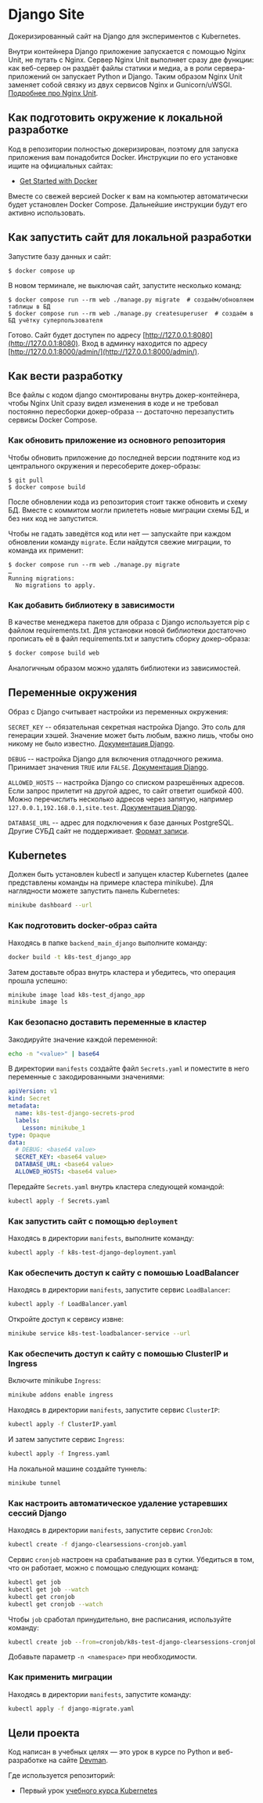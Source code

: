 # Django Site

Докеризированный сайт на Django для экспериментов с Kubernetes.

Внутри контейнера Django приложение запускается с помощью Nginx Unit, не путать с Nginx. Сервер Nginx Unit выполняет сразу две функции: как веб-сервер он раздаёт файлы статики и медиа, а в роли сервера-приложений он запускает Python и Django. Таким образом Nginx Unit заменяет собой связку из двух сервисов Nginx и Gunicorn/uWSGI. [Подробнее про Nginx Unit](https://unit.nginx.org/).

## Как подготовить окружение к локальной разработке

Код в репозитории полностью докеризирован, поэтому для запуска приложения вам понадобится Docker. Инструкции по его установке ищите на официальных сайтах:

- [Get Started with Docker](https://www.docker.com/get-started/)

Вместе со свежей версией Docker к вам на компьютер автоматически будет установлен Docker Compose. Дальнейшие инструкции будут его активно использовать.

## Как запустить сайт для локальной разработки

Запустите базу данных и сайт:

```shell
$ docker compose up
```

В новом терминале, не выключая сайт, запустите несколько команд:

```shell
$ docker compose run --rm web ./manage.py migrate  # создаём/обновляем таблицы в БД
$ docker compose run --rm web ./manage.py createsuperuser  # создаём в БД учётку суперпользователя
```

Готово. Сайт будет доступен по адресу [http://127.0.0.1:8080](http://127.0.0.1:8080). Вход в админку находится по адресу [http://127.0.0.1:8000/admin/](http://127.0.0.1:8000/admin/).

## Как вести разработку

Все файлы с кодом django смонтированы внутрь докер-контейнера, чтобы Nginx Unit сразу видел изменения в коде и не требовал постоянно пересборки докер-образа -- достаточно перезапустить сервисы Docker Compose.

### Как обновить приложение из основного репозитория

Чтобы обновить приложение до последней версии подтяните код из центрального окружения и пересоберите докер-образы:

``` shell
$ git pull
$ docker compose build
```

После обновлении кода из репозитория стоит также обновить и схему БД. Вместе с коммитом могли прилететь новые миграции схемы БД, и без них код не запустится.

Чтобы не гадать заведётся код или нет — запускайте при каждом обновлении команду `migrate`. Если найдутся свежие миграции, то команда их применит:

```shell
$ docker compose run --rm web ./manage.py migrate
…
Running migrations:
  No migrations to apply.
```

### Как добавить библиотеку в зависимости

В качестве менеджера пакетов для образа с Django используется pip с файлом requirements.txt. Для установки новой библиотеки достаточно прописать её в файл requirements.txt и запустить сборку докер-образа:

```sh
$ docker compose build web
```

Аналогичным образом можно удалять библиотеки из зависимостей.

<a name="env-variables"></a>

## Переменные окружения

Образ с Django считывает настройки из переменных окружения:

`SECRET_KEY` -- обязательная секретная настройка Django. Это соль для генерации хэшей. Значение может быть любым, важно лишь, чтобы оно никому не было известно. [Документация Django](https://docs.djangoproject.com/en/3.2/ref/settings/#secret-key).

`DEBUG` -- настройка Django для включения отладочного режима. Принимает значения `TRUE` или `FALSE`. [Документация Django](https://docs.djangoproject.com/en/3.2/ref/settings/#std:setting-DEBUG).

`ALLOWED_HOSTS` -- настройка Django со списком разрешённых адресов. Если запрос прилетит на другой адрес, то сайт ответит ошибкой 400. Можно перечислить несколько адресов через запятую, например `127.0.0.1,192.168.0.1,site.test`. [Документация Django](https://docs.djangoproject.com/en/3.2/ref/settings/#allowed-hosts).

`DATABASE_URL` -- адрес для подключения к базе данных PostgreSQL. Другие СУБД сайт не поддерживает. [Формат записи](https://github.com/jacobian/dj-database-url#url-schema).

## Kubernetes

Должен быть установлен kubectl и запущен кластер Kubernetes (далее представлены команды на примере кластера minikube). Для наглядности можете запустить панель Kubernetes:
```sh
minikube dashboard --url
``` 

### Как подготовить docker-образ сайта

Находясь в папке `backend_main_django` выполните команду:
```sh
docker build -t k8s-test_django_app
```

Затем доставьте образ внутрь кластера и убедитесь, что операция прошла успешно:
```sh
minikube image load k8s-test_django_app
minikube image ls
```

### Как безопасно доставить переменные в кластер

Закодируйте значение каждой переменной:
```sh
echo -n "<value>" | base64
```

В директории `manifests` создайте файл `Secrets.yaml` и поместите в него переменные с закодированными значениями:
```yaml
apiVersion: v1
kind: Secret
metadata:
  name: k8s-test-django-secrets-prod
  labels:
    Lesson: minikube_1
type: Opaque
data:
  # DEBUG: <base64 value>
  SECRET_KEY: <base64 value>
  DATABASE_URL: <base64 value>
  ALLOWED_HOSTS: <base64 value>
```

Передайте `Secrets.yaml` внутрь кластера следующей командой:
```sh
kubectl apply -f Secrets.yaml
```

### Как запустить сайт c помощью `deployment`

Находясь в директории `manifests`, выполните команду:
```sh
kubectl apply -f k8s-test-django-deployment.yaml
```

### Как обеспечить доступ к сайту c помошью LoadBalancer

Находясь в директории `manifests`, запустите сервис `LoadBalancer`:
```sh
kubectl apply -f LoadBalancer.yaml
```

Откройте доступ к сервису извне:
```sh
minikube service k8s-test-loadbalancer-service --url
```

### Как обеспечить доступ к сайту c помошью ClusterIP и Ingress

Включите minikube `Ingress`:
```sh
minikube addons enable ingress
```

Находясь в директории `manifests`, запустите сервис `ClusterIP`:
```sh
kubectl apply -f ClusterIP.yaml
```

И затем запустите сервис `Ingress`:
```sh
kubectl apply -f Ingress.yaml
```

На локальной машине создайте туннель:
```sh
minikube tunnel
```

### Как настроить автоматическое удаление устаревших сессий Django

Находясь в директории `manifests`, запустите сервис `CronJob`:
```sh
kubectl create -f django-clearsessions-cronjob.yaml
```

Сервис `cronjob` настроен на срабатывание раз в сутки. Убедиться в том, что он работает, можно c помощью следующих команд:
```sh
kubectl get job
kubectl get job --watch
kubectl get cronjob
kubectl get cronjob --watch
```

Чтобы `job` сработал принудительно, вне расписания, используйте команду:
```sh
kubectl create job --from=cronjob/k8s-test-django-clearsessions-cronjob django-clearsessions-once
```

Добавьте параметр `-n <namespace>` при необходимости.

### Как применить миграции

Находясь в директории `manifests`, запустите команду:
```sh
kubectl apply -f django-migrate.yaml
```

## Цели проекта

Код написан в учебных целях — это урок в курсе по Python и веб-разработке на сайте [Devman](https://dvmn.org).

Где используется репозиторий:

- Первый урок [учебного курса Kubernetes](https://dvmn.org/modules/k8s/)
